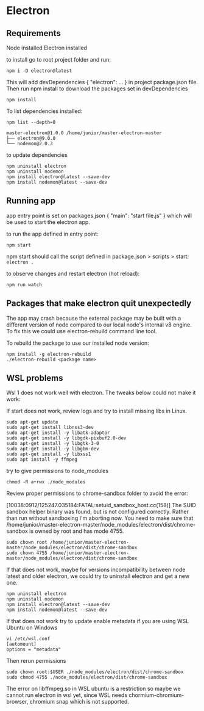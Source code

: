 # Electron

## Requirements

Node installed
Electron installed

to install go to root project folder and run:
```
npm i -D electron@latest
```
This will add devDependencies { "electron": ... } in project package.json file.
Then run npm install to download the packages set in devDependencies
```
npm install
```
To list dependencies installed:
```
npm list --depth=0

master-electron@1.0.0 /home/junior/master-electron-master
├── electron@9.0.0
└── nodemon@2.0.3
```
to update dependencies
```
npm uninstall electron
npm uninstall nodemon
npm install electron@latest --save-dev
npm install nodemon@latest --save-dev
```

## Running app

app entry point is set on packages.json { "main": "start file.js" } which will be used to start the electron app.

to run the app defined in entry point:
```
npm start
```
npm start should call the script defined in package.json > scripts > start: `electron .`

to observe changes and restart electron (hot reload):
```
npm run watch
```

## Packages that make electron quit unexpectedly

The app may crash because the external package may be built with a different version of node compared to our local node's internal v8 engine. To fix this we could use electron-rebuild command line tool.

To rebuild the package to use our installed node version:
```
npm install -g electron-rebuild
./electron-rebuild <package name>
```

## WSL problems
Wsl 1 does not work well with electron. The tweaks below could not make it work: 

If start does not work, review logs and try to install missing libs in Linux.
```
sudo apt-get update
sudo apt-get install libnss3-dev
sudo apt-get install -y libatk-adaptor
sudo apt-get install -y libgdk-pixbuf2.0-dev
sudo apt-get install -y libgtk-3-0
sudo apt-get install -y libgbm-dev
sudo apt-get install -y libxss1
sudo apt install -y ffmpeg
```

try to give permissions to node_modules
```
chmod -R a+rwx ./node_modules
```

Review proper permissions to chrome-sandbox folder to avoid the error:

[10038:0912/125247.035184:FATAL:setuid_sandbox_host.cc(158)] The SUID sandbox helper binary was found, but is not configured correctly. Rather than run without sandboxing I'm aborting now. You need to make sure that /home/junior/master-electron-master/node_modules/electron/dist/chrome-sandbox is owned by root and has mode 4755.

```
sudo chown root /home/junior/master-electron-master/node_modules/electron/dist/chrome-sandbox
sudo chown 4755 /home/junior/master-electron-master/node_modules/electron/dist/chrome-sandbox
```
If that does not work, maybe for versions incompatibility between node latest and older electron, we could try to uninstall electron and get a new one.
```
npm uninstall electron
npm uninstall nodemon
npm install electron@latest --save-dev
npm install nodemon@latest --save-dev
```

If that does not work try to update enable metadata if you are using WSL Ubuntu on Windows
```
vi /etc/wsl.conf
[automount]
options = "metadata"
```
Then rerun permissions
```
sudo chown root:$USER ./node_modules/electron/dist/chrome-sandbox
sudo chmod 4755 ./node_modules/electron/dist/chrome-sandbox
```
The error on libffmpeg.so in WSL ubuntu is a restriction so maybe we cannot run electron in wsl yet, since WSL needs chormium-chromium-browser, chromium snap which is not supported.

